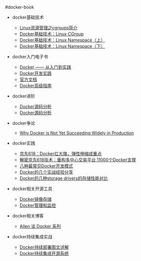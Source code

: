 #docker-book

* docker基础技术
    * [Linux资源管理之cgroups简介](http://tech.meituan.com/cgroups.html)
    * [Docker基础技术：Linux CGroup](http://coolshell.cn/articles/17049.html)
    * [Docker基础技术：Linux Namespace（上）](http://coolshell.cn/articles/17010.html)
    * [Docker基础技术：Linux Namespace（下）](http://coolshell.cn/articles/17029.html)

* docker入门电子书
    *  [Docker —— 从入门到实践](http://dockerpool.com/static/books/docker_practice/index.html)
    *  [Docker开发实践](http://book.douban.com/subject/26432893/)
    *  [官方文档](https://docs.docker.com/)
    *  [Docker高级指南](http://tech.paulcz.net/cdatx-advanced-docker)

* docker进阶
    *  [Docker源码分析](http://item.jd.com/1654939348.html)
    *  [Docker源码分析](http://www.infoq.com/cn/search.action?queryString=Docker%E6%BA%90%E7%A0%81%E5%88%86%E6%9E%90&page=1&searchOrder=&sst=tfDHNH4PSrjSy7Ae)
 
* docker争论
    * [Why Docker is Not Yet Succeeding Widely in Production](http://sirupsen.com/production-docker/)

* docker实践
    * [京东618：Docker扛大旗，弹性伸缩成重点](http://www.infoq.com/cn/news/2015/06/jd-618-docker)
    * [解密京东618技术：重构多中心交易平台 11000个Docker支撑](http://www.csdn.net/article/2015-07-14/2825203)
    * [八种最常见Docker开发模式 ](http://www.cstor.cn/textdetail_8627.html)
    * [Docker的几个实战经验分享](http://www.infoq.com/cn/news/2015/04/several-docker-practice)
    * [Docker的几种storage drivers的存储性能对比](http://developerblog.redhat.com/2014/09/30/overview-storage-scalability-docker/)

* docker相关开源工具
    * [Docker镜像存储](https://github.com/jcloudpub/speedy)
    * [Docker管理和监控](https://github.com/tobegit3hub/seagull)

* docker相关博客
    * [Allen 谈 Docker 系列](http://blog.daocloud.io/category/allen-%E8%B0%88-docker-%E7%B3%BB%E5%88%97/) 

* docker持续集成实战
    * [Docker持续部署图文详解](http://www.infoq.com/cn/articles/effective-ops-part-06)
    * [Docker持续集成开源系统](https://github.com/ArchCI/archci)

